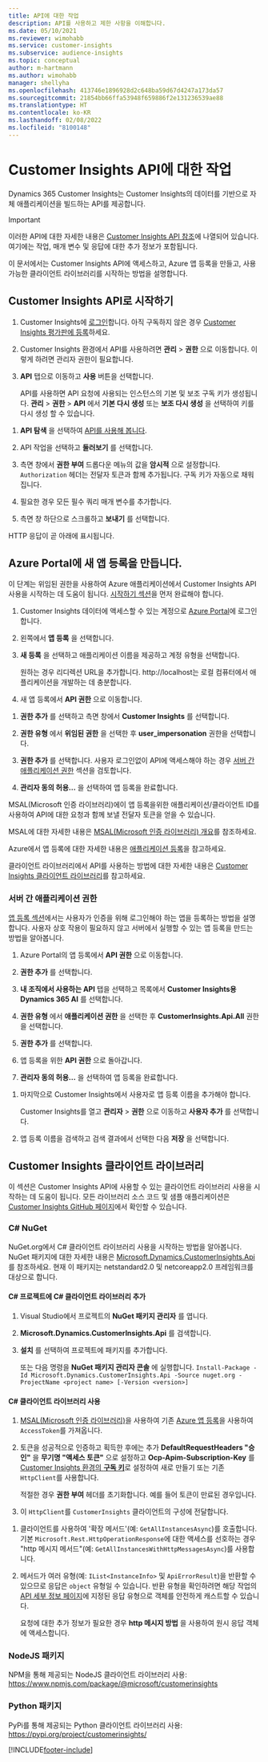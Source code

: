 ```yaml
---
title: API에 대한 작업
description: API를 사용하고 제한 사항을 이해합니다.
ms.date: 05/10/2021
ms.reviewer: wimohabb
ms.service: customer-insights
ms.subservice: audience-insights
ms.topic: conceptual
author: m-hartmann
ms.author: wimohabb
manager: shellyha
ms.openlocfilehash: 413746e1896928d2c648ba59d67d4247a173da57
ms.sourcegitcommit: 21854bb66ffa53948f659886f2e131236539ae88
ms.translationtype: HT
ms.contentlocale: ko-KR
ms.lasthandoff: 02/08/2022
ms.locfileid: "8100148"
---
```

# <a name="work-with-customer-insights-apis"></a>Customer Insights API에 대한 작업

Dynamics 365 Customer Insights는 Customer Insights의 데이터를 기반으로 자체 애플리케이션을 빌드하는 API를 제공합니다.

> [!IMPORTANT]
> 이러한 API에 대한 자세한 내용은 [Customer Insights API 참조](https://developer.ci.ai.dynamics.com/api-details#api=CustomerInsights)에 나열되어 있습니다. 여기에는 작업, 매개 변수 및 응답에 대한 추가 정보가 포함됩니다.

이 문서에서는 Customer Insights API에 액세스하고, Azure 앱 등록을 만들고, 사용 가능한 클라이언트 라이브러리를 시작하는 방법을 설명합니다.

## <a name="get-started-trying-the-customer-insights-apis"></a>Customer Insights API로 시작하기

1. Customer Insights에 [로그인](https://home.ci.ai.dynamics.com)합니다. 아직 구독하지 않은 경우 [Customer Insights 평가판에 등록](https://aka.ms/tryci)하세요.

1. Customer Insights 환경에서 API를 사용하려면 **관리** > **권한** 으로 이동합니다. 이렇게 하려면 관리자 권한이 필요합니다.

1. **API** 탭으로 이동하고 **사용** 버튼을 선택합니다.    
 
   API를 사용하면 API 요청에 사용되는 인스턴스의 기본 및 보조 구독 키가 생성됩니다. **관리** > **권한** > **API** 에서 **기본 다시 생성** 또는 **보조 다시 생성** 을 선택하여 키를 다시 생성 할 수 있습니다.

<!--  :::image type="content" source="media/enable-apis.gif" alt-text="Enable Customer Insights APIs."::: -->

1. **API 탐색** 을 선택하여 [API를 사용해 봅니다](https://developer.ci.ai.dynamics.com/api-details#api=CustomerInsights&operation=Get-all-instances).

1. API 작업을 선택하고 **둘러보기** 를 선택합니다.

1. 측면 창에서 **권한 부여** 드롭다운 메뉴의 값을 **암시적** 으로 설정합니다. `Authorization` 헤더는 전달자 토큰과 함께 추가됩니다. 구독 키가 자동으로 채워집니다.
  
1. 필요한 경우 모든 필수 쿼리 매개 변수를 추가합니다.

1. 측면 창 하단으로 스크롤하고 **보내기** 를 선택합니다.

HTTP 응답이 곧 아래에 표시됩니다.

<!--   :::image type="content" source="media/try-apis.gif" alt-text="How to test the APIs."::: -->

## <a name="create-a-new-app-registration-in-the-azure-portal"></a>Azure Portal에 새 앱 등록을 만듭니다.

이 단계는 위임된 권한을 사용하여 Azure 애플리케이션에서 Customer Insights API 사용을 시작하는 데 도움이 됩니다. [시작하기 섹션](#get-started-trying-the-customer-insights-apis)을 먼저 완료해야 합니다.

1. Customer Insights 데이터에 액세스할 수 있는 계정으로 [Azure Portal](https://portal.azure.com)에 로그인합니다.

1. 왼쪽에서 **앱 등록** 을 선택합니다.

1. **새 등록** 을 선택하고 애플리케이션 이름을 제공하고 계정 유형을 선택합니다.
 
   원하는 경우 리디렉션 URL을 추가합니다. http://localhost는 로컬 컴퓨터에서 애플리케이션을 개발하는 데 충분합니다.

1. 새 앱 등록에서 **API 권한** 으로 이동합니다.

<!--   :::image type="content" source="media/app-registration-1.gif" alt-text="How to set API permissions in App registration."::: -->

1. **권한 추가** 를 선택하고 측면 창에서 **Customer Insights** 를 선택합니다.

1. **권한 유형** 에서 **위임된 권한** 을 선택한 후 **user_impersonation** 권한을 선택합니다.

1. **권한 추가** 를 선택합니다. 사용자 로그인없이 API에 액세스해야 하는 경우 [서버 간 애플리케이션 권한](#server-to-server-application-permissions) 섹션을 검토합니다.

1. **관리자 동의 허용...** 을 선택하여 앱 등록을 완료합니다.

MSAL(Microsoft 인증 라이브러리)에이 앱 등록을위한 애플리케이션/클라이언트 ID를 사용하여 API에 대한 요청과 함께 보낼 전달자 토큰을 얻을 수 있습니다.

<!-- :::image type="content" source="media/grant-admin-consent.gif" alt-text="How to grant admin consent."::: -->

MSAL에 대한 자세한 내용은 [MSAL(Microsoft 인증 라이브러리) 개요](/azure/active-directory/develop/msal-overview)를 참조하세요.

Azure에서 앱 등록에 대한 자세한 내용은 [애플리케이션 등록](/azure/active-directory/develop/quickstart-register-app.md#register-an-application)을 참고하세요.

클라이언트 라이브러리에서 API를 사용하는 방법에 대한 자세한 내용은 [Customer Insights 클라이언트 라이브러리](#customer-insights-client-libraries)를 참고하세요.

### <a name="server-to-server-application-permissions"></a>서버 간 애플리케이션 권한

[앱 등록 섹션](#create-a-new-app-registration-in-the-azure-portal)에서는 사용자가 인증을 위해 로그인해야 하는 앱을 등록하는 방법을 설명합니다. 사용자 상호 작용이 필요하지 않고 서버에서 실행할 수 있는 앱 등록을 만드는 방법을 알아봅니다.

1. Azure Portal의 앱 등록에서 **API 권한** 으로 이동합니다.

1. **권한 추가** 를 선택합니다. 

1. **내 조직에서 사용하는 API** 탭을 선택하고 목록에서 **Customer Insights용 Dynamics 365 AI** 를 선택합니다. 

1. **권한 유형** 에서 **애플리케이션 권한** 을 선택한 후 **CustomerInsights.Api.All** 권한을 선택합니다.

1. **권한 추가** 를 선택합니다.

1. 앱 등록을 위한 **API 권한** 으로 돌아갑니다.

1. **관리자 동의 허용...** 을 선택하여 앱 등록을 완료합니다.

 <!--  :::image type="content" source="media/grant-admin-consent.gif" alt-text="How to grant admin consent."::: -->

1. 마지막으로 Customer Insights에서 사용자로 앱 등록 이름을 추가해야 합니다.  
   
   Customer Insights를 열고 **관리자** > **권한** 으로 이동하고 **사용자 추가** 를 선택합니다.

1. 앱 등록 이름을 검색하고 검색 결과에서 선택한 다음 **저장** 을 선택합니다.

## <a name="customer-insights-client-libraries"></a>Customer Insights 클라이언트 라이브러리

이 섹션은 Customer Insights API에 사용할 수 있는 클라이언트 라이브러리 사용을 시작하는 데 도움이 됩니다. 모든 라이브러리 소스 코드 및 샘플 애플리케이션은 [Customer Insights GitHub 페이지](https://github.com/microsoft/Dynamics365-CustomerInsights-Client-Libraries)에서 확인할 수 있습니다. 

### <a name="c-nuget"></a>C# NuGet

NuGet.org에서 C# 클라이언트 라이브러리 사용을 시작하는 방법을 알아봅니다. NuGet 패키지에 대한 자세한 내용은 [Microsoft.Dynamics.CustomerInsights.Api](https://www.nuget.org/packages/Microsoft.Dynamics.CustomerInsights.Api/)를 참조하세요. 현재 이 패키지는 netstandard2.0 및 netcoreapp2.0 프레임워크를 대상으로 합니다.

#### <a name="add-the-c-client-library-to-a-c-project"></a>C# 프로젝트에 C# 클라이언트 라이브러리 추가

1. Visual Studio에서 프로젝트의 **NuGet 패키지 관리자** 를 엽니다.

1. **Microsoft.Dynamics.CustomerInsights.Api** 를 검색합니다.

1. **설치** 를 선택하여 프로젝트에 패키지를 추가합니다.
 
   또는 다음 명령을 **NuGet 패키지 관리자 콘솔** 에 실행합니다. `Install-Package -Id Microsoft.Dynamics.CustomerInsights.Api -Source nuget.org -ProjectName <project name> [-Version <version>]`

 <!--  :::image type="content" source="media/visual-studio-nuget-package.gif" alt-text="Add NuGet package to Visual Studio project."::: -->

#### <a name="use-the-c-client-library"></a>C# 클라이언트 라이브러리 사용

1. [MSAL(Microsoft 인증 라이브러리)](/azure/active-directory/develop/msal-overview)을 사용하여 기존 [Azure 앱 등록](#create-a-new-app-registration-in-the-azure-portal)을 사용하여 `AccessToken`를 가져옵니다.

1. 토큰을 성공적으로 인증하고 획득한 후에는 추가 **DefaultRequestHeaders "승인"** 을 **무기명 "액세스 토큰"** 으로 설정하고 **Ocp-Apim-Subscription-Key** 를 [Customer Insights 환경의 **구독 키**](#get-started-trying-the-customer-insights-apis)로 설정하여 새로 만들기 또는 기존 `HttpClient`를 사용합니다.   
 
   적절한 경우 **권한 부여** 헤더를 초기화합니다. 예를 들어 토큰이 만료된 경우입니다.

1. 이 `HttpClient`를 `CustomerInsights` 클라이언트의 구성에 전달합니다.

<!--   :::image type="content" source="media/httpclient-sample.png" alt-text="Sample of httpclient."::: -->

1. 클라이언트를 사용하여 '확장 메서드'(예: `GetAllInstancesAsync`)를 호출합니다. 기본 `Microsoft.Rest.HttpOperationResponse`에 대한 액세스를 선호하는 경우 "http 메시지 메서드"(예: `GetAllInstancesWithHttpMessagesAsync`)를 사용합니다.

1. 메서드가 여러 유형(예: `IList<InstanceInfo>` 및 `ApiErrorResult`)을 반환할 수 있으므로 응답은 `object` 유형일 수 있습니다. 반환 유형을 확인하려면 해당 작업의 [API 세부 정보 페이지](https://developer.ci.ai.dynamics.com/api-details#api=CustomerInsights)에 지정된 응답 유형으로 객체를 안전하게 캐스트할 수 있습니다.    
   
   요청에 대한 추가 정보가 필요한 경우 **http 메시지 방법** 을 사용하여 원시 응답 객체에 액세스합니다.

### <a name="nodejs-package"></a>NodeJS 패키지

NPM을 통해 제공되는 NodeJS 클라이언트 라이브러리 사용: https://www.npmjs.com/package/@microsoft/customerinsights

### <a name="python-package"></a>Python 패키지

PyPi를 통해 제공되는 Python 클라이언트 라이브러리 사용: https://pypi.org/project/customerinsights/

[!INCLUDE[footer-include](../includes/footer-banner.md)]
